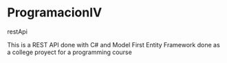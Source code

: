 # ProgramacionIV
restApi

This is a REST API done with C# and Model First Entity Framework done as a college proyect for a programming course
